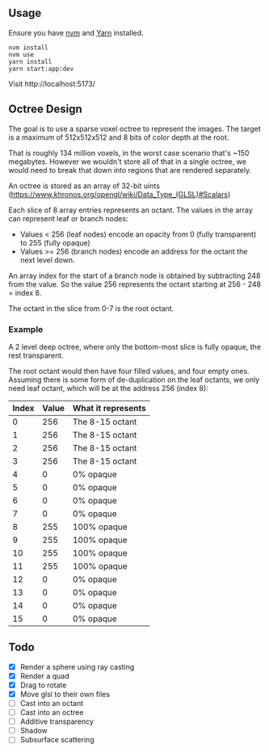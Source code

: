## Usage

Ensure you have [nvm](https://github.com/nvm-sh/nvm) and
[Yarn](https://yarnpkg.com/getting-started/install) installed.

```
nvm install
nvm use
yarn install
yarn start:app:dev
```

Visit http://localhost:5173/

## Octree Design

The goal is to use a sparse voxel octree to represent the images. The target is
a maximum of 512x512x512 and 8 bits of color depth at the root.

That is roughly 134 million voxels, in the worst case scenario that's ~150
megabytes. However we wouldn't store all of that in a single octree, we would
need to break that down into regions that are rendered separately.

An octree is stored as an array of 32-bit uints
(https://www.khronos.org/opengl/wiki/Data_Type_(GLSL)#Scalars)

Each slice of 8 array entries represents an octant. The values in the array can
represent leaf or branch nodes:

- Values < 256 (leaf nodes) encode an opacity from 0 (fully transparent) to 255
  (fully opaque)
- Values >= 256 (branch nodes) encode an address for the octant the next level
  down.

An array index for the start of a branch node is obtained by subtracting 248
from the value. So the value 256 represents the octant starting at 256 - 248 =
index 8.

The octant in the slice from 0-7 is the root octant.

### Example

A 2 level deep octree, where only the bottom-most slice is fully opaque, the
rest transparent.

The root octant would then have four filled values, and four empty ones.
Assuming there is some form of de-duplication on the leaf octants, we only need
leaf octant, which will be at the address 256 (index 8):

| Index | Value | What it represents |
| ----- | ----- | ------------------ |
| 0     | 256   | The 8-15 octant    |
| 1     | 256   | The 8-15 octant    |
| 2     | 256   | The 8-15 octant    |
| 3     | 256   | The 8-15 octant    |
| 4     | 0     | 0% opaque          |
| 5     | 0     | 0% opaque          |
| 6     | 0     | 0% opaque          |
| 7     | 0     | 0% opaque          |
| 8     | 255   | 100% opaque        |
| 9     | 255   | 100% opaque        |
| 10    | 255   | 100% opaque        |
| 11    | 255   | 100% opaque        |
| 12    | 0     | 0% opaque          |
| 13    | 0     | 0% opaque          |
| 14    | 0     | 0% opaque          |
| 15    | 0     | 0% opaque          |

## Todo

- [x] Render a sphere using ray casting
- [x] Render a quad
- [x] Drag to rotate
- [x] Move glsl to their own files
- [ ] Cast into an octant
- [ ] Cast into an octree
- [ ] Additive transparency
- [ ] Shadow
- [ ] Subsurface scattering
